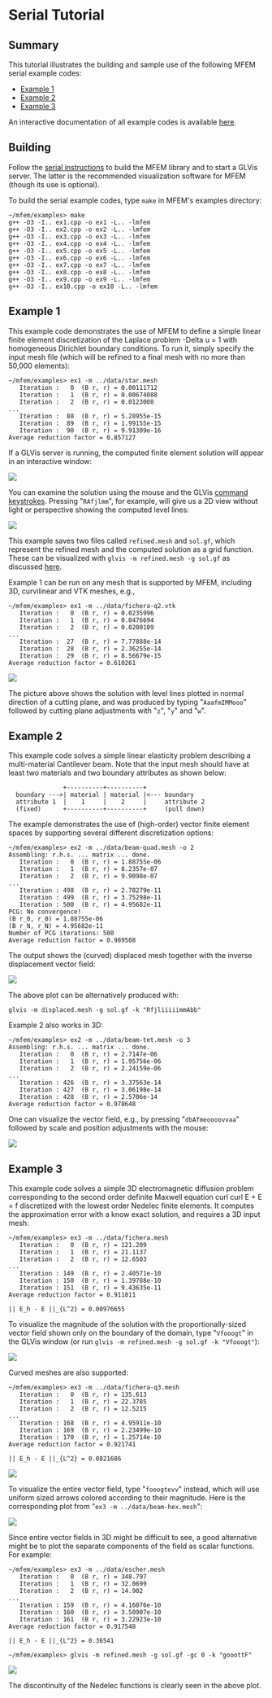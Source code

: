 # Serial Tutorial

## Summary

This tutorial illustrates the building and sample use of the following MFEM serial example codes:

  - [Example 1](#example-1)
  - [Example 2](#example-2)
  - [Example 3](#example-3)

An interactive documentation of all example codes is available [here](examples.md).

## Building

Follow the [serial instructions](https://github.com/mfem/mfem/wiki/Building#serial-version-of-mfem-and-glvis) to build the MFEM library and to start a GLVis server. The latter is the recommended visualization software for MFEM (though its use is optional).

To build the serial example codes, type `make` in MFEM's examples directory:
```
~/mfem/examples> make
g++ -O3 -I.. ex1.cpp -o ex1 -L.. -lmfem
g++ -O3 -I.. ex2.cpp -o ex2 -L.. -lmfem
g++ -O3 -I.. ex3.cpp -o ex3 -L.. -lmfem
g++ -O3 -I.. ex4.cpp -o ex4 -L.. -lmfem
g++ -O3 -I.. ex5.cpp -o ex5 -L.. -lmfem
g++ -O3 -I.. ex6.cpp -o ex6 -L.. -lmfem
g++ -O3 -I.. ex7.cpp -o ex7 -L.. -lmfem
g++ -O3 -I.. ex8.cpp -o ex8 -L.. -lmfem
g++ -O3 -I.. ex9.cpp -o ex9 -L.. -lmfem
g++ -O3 -I.. ex10.cpp -o ex10 -L.. -lmfem
```

## Example 1

This example code demonstrates the use of MFEM to define a simple
linear finite element discretization of the Laplace problem
-Delta u = 1 with homogeneous Dirichlet boundary conditions. To run it, simply specify the input mesh file (which will be refined to a final mesh with no more than 50,000 elements):
```
~/mfem/examples> ex1 -m ../data/star.mesh
   Iteration :   0  (B r, r) = 0.00111712
   Iteration :   1  (B r, r) = 0.00674088
   Iteration :   2  (B r, r) = 0.0123008
...
   Iteration :  88  (B r, r) = 5.28955e-15
   Iteration :  89  (B r, r) = 1.99155e-15
   Iteration :  90  (B r, r) = 9.91309e-16
Average reduction factor = 0.857127
```
If a GLVis server is running, the computed finite element solution will appear in an interactive window:

![](http://mfem.github.io/images/ex1-star.png)

You can examine the solution using the mouse and the GLVis [command keystrokes](https://raw.githubusercontent.com/GLVis/glvis/master/README).
Pressing "`RAfjlmm`", for example, will give us a 2D view without light or perspective showing the computed level lines:

![](http://mfem.github.io/images/ex1-star-2.png)

This example saves two files called `refined.mesh` and `sol.gf`, which represent the refined mesh and the computed solution as a grid function. These can be visualized with `glvis -m refined.mesh -g sol.gf` as discussed [here](http://code.google.com/p/glvis/wiki/OptionsAndUse#Visualizing_functions).

Example 1 can be run on any mesh that is supported by MFEM, including 3D, curvilinear and VTK meshes, e.g.,
```
~/mfem/examples> ex1 -m ../data/fichera-q2.vtk
   Iteration :   0  (B r, r) = 0.0235996
   Iteration :   1  (B r, r) = 0.0476694
   Iteration :   2  (B r, r) = 0.0200109
...
   Iteration :  27  (B r, r) = 7.77888e-14
   Iteration :  28  (B r, r) = 2.36255e-14
   Iteration :  29  (B r, r) = 8.56679e-15
Average reduction factor = 0.610261
```

![](http://mfem.github.io/images/ex1-fichera-q2.png)

The picture above shows the solution with level lines plotted in normal direction of a cutting plane, and was produced by typing "`AaafmIMMooo`" followed by cutting plane adjustments with "`z`", "`y`" and "`w`".

## Example 2

This example code solves a simple linear elasticity problem describing a multi-material Cantilever beam. Note that the input mesh should have at least two materials and two boundary attributes as shown below:
```
               +----------+----------+
  boundary --->| material | material |<--- boundary
  attribute 1  |    1     |    2     |     attribute 2
  (fixed)      +----------+----------+     (pull down)
```

The example demonstrates the use of (high-order) vector finite element spaces by supporting several different discretization options:
```
~/mfem/examples> ex2 -m ../data/beam-quad.mesh -o 2
Assembling: r.h.s. ... matrix ... done.
   Iteration :   0  (B r, r) = 1.88755e-06
   Iteration :   1  (B r, r) = 8.2357e-07
   Iteration :   2  (B r, r) = 9.9098e-07
...
   Iteration : 498  (B r, r) = 2.78279e-11
   Iteration : 499  (B r, r) = 3.75298e-11
   Iteration : 500  (B r, r) = 4.95682e-11
PCG: No convergence!
(B r_0, r_0) = 1.88755e-06
(B r_N, r_N) = 4.95682e-11
Number of PCG iterations: 500
Average reduction factor = 0.989508
```
The output shows the (curved) displaced mesh together with the inverse displacement vector field:

![](http://mfem.github.io/images/ex2-beam-quad2.png)

The above plot can be alternatively produced with:
```
glvis -m displaced.mesh -g sol.gf -k "RfjliiiiimmAbb"
```

Example 2 also works in 3D:
```
~/mfem/examples> ex2 -m ../data/beam-tet.mesh -o 3
Assembling: r.h.s. ... matrix ... done.
   Iteration :   0  (B r, r) = 2.7147e-06
   Iteration :   1  (B r, r) = 1.95756e-06
   Iteration :   2  (B r, r) = 2.24159e-06
...
   Iteration : 426  (B r, r) = 3.37563e-14
   Iteration : 427  (B r, r) = 3.06198e-14
   Iteration : 428  (B r, r) = 2.5706e-14
Average reduction factor = 0.978648
```

One can visualize the vector field, e.g., by pressing "`dbAfmeoooovvaa`" followed by scale and position adjustments with the mouse:

![](http://mfem.github.io/images/ex2-beam-tet.png)

## Example 3

This example code solves a simple 3D electromagnetic diffusion problem corresponding to the second order definite Maxwell equation curl curl E + E = f discretized with the lowest order Nedelec finite elements. It computes the approximation error with a know exact solution, and requires a 3D input mesh:
```
~/mfem/examples> ex3 -m ../data/fichera.mesh
   Iteration :   0  (B r, r) = 121.209
   Iteration :   1  (B r, r) = 21.1137
   Iteration :   2  (B r, r) = 12.6503
...
   Iteration : 149  (B r, r) = 2.40571e-10
   Iteration : 150  (B r, r) = 1.39788e-10
   Iteration : 151  (B r, r) = 9.43635e-11
Average reduction factor = 0.911811

|| E_h - E ||_{L^2} = 0.00976655
```

To visualize the magnitude of the solution with the proportionally-sized vector field shown only on the boundary of the domain, type "`Vfooogt`" in the GLVis window (or run `glvis -m refined.mesh -g sol.gf -k "Vfooogt"`):

![](http://mfem.github.io/images/ex3-fichera-1.png)

Curved meshes are also supported:
```
~/mfem/examples> ex3 -m ../data/fichera-q3.mesh
   Iteration :   0  (B r, r) = 135.613
   Iteration :   1  (B r, r) = 22.3785
   Iteration :   2  (B r, r) = 12.5215
...
   Iteration : 168  (B r, r) = 4.95911e-10
   Iteration : 169  (B r, r) = 2.23499e-10
   Iteration : 170  (B r, r) = 1.25714e-10
Average reduction factor = 0.921741

|| E_h - E ||_{L^2} = 0.0821686

```

![](http://mfem.github.io/images/ex3-fichera-q3-2.png)

To visualize the entire vector field, type "`fooogtevv`" instead, which will use uniform sized arrows colored according to their magnitude. Here is the corresponding plot from "`ex3 -m ../data/beam-hex.mesh`":

![](http://mfem.github.io/images/ex3-beam-hex-2.png)

Since entire vector fields in 3D might be difficult to see, a good alternative might be to plot the separate components of the field as scalar functions. For example:
```
~/mfem/examples> ex3 -m ../data/escher.mesh
   Iteration :   0  (B r, r) = 348.797
   Iteration :   1  (B r, r) = 32.0699
   Iteration :   2  (B r, r) = 14.902
...
   Iteration : 159  (B r, r) = 4.16076e-10
   Iteration : 160  (B r, r) = 3.50907e-10
   Iteration : 161  (B r, r) = 3.22923e-10
Average reduction factor = 0.917548

|| E_h - E ||_{L^2} = 0.36541

~/mfem/examples> glvis -m refined.mesh -g sol.gf -gc 0 -k "gooottF"
```

![](http://mfem.github.io/images/ex3-escher-sc0.png)

The discontinuity of the Nedelec functions is clearly seen in the above plot.

